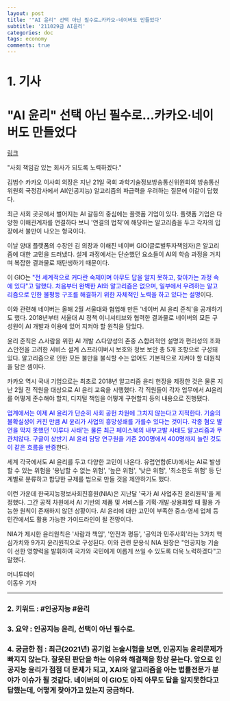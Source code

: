 ```yaml
---
layout: post
title: '"AI 윤리" 선택 아닌 필수로…카카오·네이버도 만들었다'
subtitle: '211029금 AI윤리'
categories: doc
tags: economy
comments: true
---
```


# 1. 기사
"AI 윤리" 선택 아닌 필수로…카카오·네이버도 만들었다
==========
[링크](https://news.mt.co.kr/mtview.php?no=2021102716231924877)

"사회 책임감 있는 회사가 되도록 노력하겠다."   

김범수 카카오 이사회 의장은 지난 21일 국회 과학기술정보방송통신위원회의 방송통신위원회 국정감사에서 AI(인공지능) 알고리즘의 파급력을 우려하는 질문에 이같이 답했다.   

최근 사회 곳곳에서 벌어지는 AI 갈등의 중심에는 플랫폼 기업이 있다. 플랫폼 기업은 다양한 이해관계자를 연결하다 보니 '연결의 법칙'에 해당하는 알고리즘을 두고 각자의 입장에서 불만이 나오는 형국이다.   

이날 양대 플랫폼의 수장인 김 의장과 이해진 네이버 GIO(글로벌투자책임자)은 알고리즘에 대한 고민을 드러냈다. 설계 과정에서는 단순했던 요소들이 AI의 학습 과정을 거치며 복잡한 결과물로 재탄생하기 때문이다.   

이 GIO는 <span style="color:blue">"전 세계적으로 커다란 숙제이며 아무도 답을 알지 못하고, 찾아가는 과정 속에 있다"고 말했다. 처음부터 완벽한 AI와 알고리즘은 없으며, 일부에서 우려하는 알고리즘으로 인한 불평등 구조를 해결하기 위한 자체적인 노력을 하고 있다는 설명</span>이다.   

이와 관련해 네이버는 올해 2월 서울대와 협업해 만든 '네이버 AI 윤리 준칙'을 공개하기도 했다. 2018년부터 서울대 AI 정책 이니셔티브와 협력한 결과물로 네이버의 모든 구성원이 AI 개발과 이용에 있어 지켜야 할 원칙을 담았다.   

윤리 준칙은 △사람을 위한 AI 개발 △다양성의 존중 △합리적인 설명과 편리성의 조화 △안전을 고려한 서비스 설계 △프라이버시 보호와 정보 보안 총 5개 조항으로 구성돼 있다. 알고리즘으로 인한 모든 불만을 불식할 수는 없어도 기본적으로 지켜야 할 대원칙을 담은 셈이다.   

카카오 역시 국내 기업으로는 최초로 2018년 알고리즘 윤리 헌장을 제정한 것은 물론 지난 2월 전 직원을 대상으로 AI 윤리 교육을 시행했다. 각 직원들이 각자 업무에서 AI윤리를 어떻게 준수해야 할지, 디지털 책임을 어떻게 구현할지 등의 내용으로 진행됐다.   

<span style="color:blue">업계에서는 이제 AI 윤리가 단순히 사회 공헌 차원에 그치지 않는다고 지적한다. 기술의 불확실성이 커진 만큼 AI 윤리가 사업의 흥망성쇄를 가를수 있다는 것이다. 각종 혐오 발언을 막지 못했던 '이루다 사태'는 물론 최근 페이스북의 내부고발 사태도 알고리즘과 무관치않다. 구글이 상반기 AI 윤리 담당 연구원을 기존 200명에서 400명까지 늘린 것도 이 같은 흐름을 반증</span>한다.   

세계 각국에서도 AI 윤리를 두고 다양한 고민이 나온다. 유럽연합(EU)에서는 AI로 발생할 수 있는 위험을 '용납할 수 없는 위험', '높은 위험', '낮은 위험', '최소한도 위험' 등 단계별로 분류하고 합당한 규제를 법으로 만들 것을 제안하기도 했다.   

이런 가운데 한국지능정보사회진흥원(NIA)은 지난달 '국가 AI 사업추진 윤리원칙'을 제정했다. 그간 공적 차원에서 AI 기반의 제품 및 서비스를 기획·개발·상용화할 때 활용 가능한 원칙이 존재하지 않던 상황이다. AI 윤리에 대한 고민이 부족한 중소·영세 업체 등 민간에서도 활용 가능한 가이드라인이 될 전망이다.   

NIA가 제시한 윤리원칙은 '사람과 책임', '안전과 평등', '공익과 민주사회'라는 3가치 핵심가치와 9가지 윤리원칙으로 구성된다. 이와 관련 문용식 NIA 원장은 "인공지능 기술이 선한 영향력을 발휘하여 국가와 국민에게 이롭게 쓰일 수 있도록 더욱 노력하겠다"고 말했다.   

머니투데이   
이동우 기자   
* * *

### 2. 키워드 : \#인공지능 \#윤리
### 3. 요약 : 인공지능 윤리, 선택이 아닌 필수로.
### 4. 궁금한 점 : 최근(2021년) 공기업 논술시험을 보면, 인공지능 윤리문제가 빠지지 않는다. 잘못된 판단을 하는 이유와 해결책을 항상 묻는다. 앞으로 인공지능 윤리가 점점 더 문제가 되고, XAI와 알고리즘을 아는 법률전문가 분야가 이슈가 될 것같다. 네이버의 이 GIO도 아직 아무도 답을 알지못한다고 답했는데, 어떻게 찾아가고 있는지 궁금하다.
